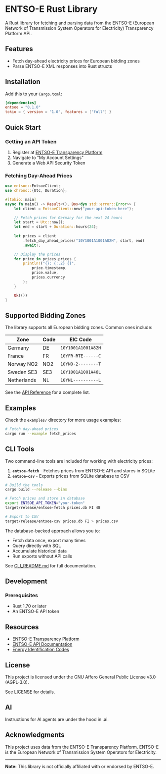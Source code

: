 # ENTSO-E Rust Library

A Rust library for fetching and parsing data from the ENTSO-E (European Network of Transmission System Operators for Electricity) Transparency Platform API.

## Features

- Fetch day-ahead electricity prices for European bidding zones
- Parse ENTSO-E XML responses into Rust structs

## Installation

Add this to your `Cargo.toml`:

```toml
[dependencies]
entsoe = "0.1.0"
tokio = { version = "1.0", features = ["full"] }
```

## Quick Start

### Getting an API Token

1. Register at [ENTSO-E Transparency Platform](https://transparency.entsoe.eu/)
2. Navigate to "My Account Settings"
3. Generate a Web API Security Token

### Fetching Day-Ahead Prices

```rust
use entsoe::EntsoeClient;
use chrono::{Utc, Duration};

#[tokio::main]
async fn main() -> Result<(), Box<dyn std::error::Error>> {
    let client = EntsoeClient::new("your-api-token-here");

    // Fetch prices for Germany for the next 24 hours
    let start = Utc::now();
    let end = start + Duration::hours(24);
    
    let prices = client
        .fetch_day_ahead_prices("10Y1001A1001A82H", start, end)
        .await?;

    // Display the prices
    for price in prices.prices {
        println!("{}: {:.2} {}", 
            price.timestamp, 
            price.value, 
            prices.currency
        );
    }

    Ok(())
}
```

## Supported Bidding Zones

The library supports all European bidding zones. Common ones include:

| Zone | Code | EIC Code |
|------|------|----------|
| Germany | DE | `10Y1001A1001A82H` |
| France | FR | `10YFR-RTE------C` |
| Norway NO2 | NO2 | `10YNO-2--------T` |
| Sweden SE3 | SE3 | `10Y1001A1001A46L` |
| Netherlands | NL | `10YNL----------L` |

See the [API Reference](.ai/API_REFERENCE.md) for a complete list.

## Examples

Check the `examples/` directory for more usage examples:

```bash
# Fetch day-ahead prices
cargo run --example fetch_prices
```

## CLI Tools

Two command-line tools are included for working with electricity prices:

1. **`entsoe-fetch`** - Fetches prices from ENTSO-E API and stores in SQLite
2. **`entsoe-csv`** - Exports prices from SQLite database to CSV

```bash
# Build the tools
cargo build --release --bins

# Fetch prices and store in database
export ENTSOE_API_TOKEN="your-token"
target/release/entsoe-fetch prices.db FI 48

# Export to CSV
target/release/entsoe-csv prices.db FI > prices.csv
```

The database-backed approach allows you to:
- Fetch data once, export many times
- Query directly with SQL
- Accumulate historical data
- Run exports without API calls

See [CLI_README.md](CLI_README.md) for full documentation.

## Development

### Prerequisites

- Rust 1.70 or later
- An ENTSO-E API token


## Resources

- [ENTSO-E Transparency Platform](https://transparency.entsoe.eu/)
- [ENTSO-E API Documentation](https://transparency.entsoe.eu/content/static_content/Static%20content/web%20api/Guide.html)
- [Energy Identification Codes](https://www.entsoe.eu/data/energy-identification-codes-eic/)

## License

This project is licensed under the GNU Affero General Public License v3.0 (AGPL-3.0).

See [LICENSE](LICENSE) for details.

## AI

Instructions for AI agents are under the hood in .ai.

## Acknowledgments

This project uses data from the ENTSO-E Transparency Platform. ENTSO-E is the European Network of Transmission System Operators for Electricity.

---

**Note:** This library is not officially affiliated with or endorsed by ENTSO-E.